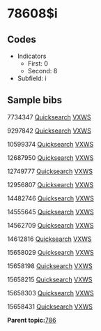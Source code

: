 # 78608$i

## Codes

-   Indicators
    -   First: 0
    -   Second: 8
-   Subfield: i

## Sample bibs

7734347 [Quicksearch](https://search.library.yale.edu/catalog/7734347) [VXWS](http://prodorbis.library.yale.edu:7014/vxws/GetHoldingsService?bibId=7734347)

9297842 [Quicksearch](https://search.library.yale.edu/catalog/9297842) [VXWS](http://prodorbis.library.yale.edu:7014/vxws/GetHoldingsService?bibId=9297842)

10599374 [Quicksearch](https://search.library.yale.edu/catalog/10599374) [VXWS](http://prodorbis.library.yale.edu:7014/vxws/GetHoldingsService?bibId=10599374)

12687950 [Quicksearch](https://search.library.yale.edu/catalog/12687950) [VXWS](http://prodorbis.library.yale.edu:7014/vxws/GetHoldingsService?bibId=12687950)

12749777 [Quicksearch](https://search.library.yale.edu/catalog/12749777) [VXWS](http://prodorbis.library.yale.edu:7014/vxws/GetHoldingsService?bibId=12749777)

12956807 [Quicksearch](https://search.library.yale.edu/catalog/12956807) [VXWS](http://prodorbis.library.yale.edu:7014/vxws/GetHoldingsService?bibId=12956807)

14482746 [Quicksearch](https://search.library.yale.edu/catalog/14482746) [VXWS](http://prodorbis.library.yale.edu:7014/vxws/GetHoldingsService?bibId=14482746)

14555645 [Quicksearch](https://search.library.yale.edu/catalog/14555645) [VXWS](http://prodorbis.library.yale.edu:7014/vxws/GetHoldingsService?bibId=14555645)

14562709 [Quicksearch](https://search.library.yale.edu/catalog/14562709) [VXWS](http://prodorbis.library.yale.edu:7014/vxws/GetHoldingsService?bibId=14562709)

14612816 [Quicksearch](https://search.library.yale.edu/catalog/14612816) [VXWS](http://prodorbis.library.yale.edu:7014/vxws/GetHoldingsService?bibId=14612816)

15658029 [Quicksearch](https://search.library.yale.edu/catalog/15658029) [VXWS](http://prodorbis.library.yale.edu:7014/vxws/GetHoldingsService?bibId=15658029)

15658198 [Quicksearch](https://search.library.yale.edu/catalog/15658198) [VXWS](http://prodorbis.library.yale.edu:7014/vxws/GetHoldingsService?bibId=15658198)

15658215 [Quicksearch](https://search.library.yale.edu/catalog/15658215) [VXWS](http://prodorbis.library.yale.edu:7014/vxws/GetHoldingsService?bibId=15658215)

15658303 [Quicksearch](https://search.library.yale.edu/catalog/15658303) [VXWS](http://prodorbis.library.yale.edu:7014/vxws/GetHoldingsService?bibId=15658303)

15658431 [Quicksearch](https://search.library.yale.edu/catalog/15658431) [VXWS](http://prodorbis.library.yale.edu:7014/vxws/GetHoldingsService?bibId=15658431)

**Parent topic:**[786](../../tags/786/786.md)

